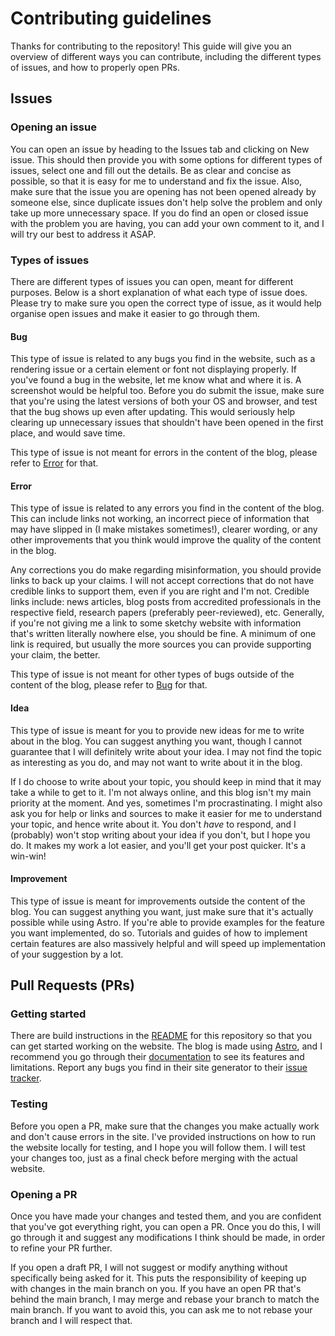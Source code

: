# Contributing guidelines

Thanks for contributing to the repository! This guide will give you an overview of different ways you can contribute, including the different types of issues, and how to properly open PRs.

## Issues

### Opening an issue
You can open an issue by heading to the Issues tab and clicking on New issue. This should then provide you with some options for different types of issues, select one and fill out the details. Be as clear and concise as possible, so that it is easy for me to understand and fix the issue. Also, make sure that the issue you are opening has not been opened already by someone else, since duplicate issues don't help solve the problem and only take up more unnecessary space. If you do find an open or closed issue with the problem you are having, you can add your own comment to it, and I will try our best to address it ASAP.

### Types of issues
There are different types of issues you can open, meant for different purposes. Below is a short explanation of what each type of issue does. Please try to make sure you open the correct type of issue, as it would help organise open issues and make it easier to go through them.

#### Bug
This type of issue is related to any bugs you find in the website, such as a rendering issue or a certain element or font not displaying properly. If you've found a bug in the website, let me know what and where it is. A screenshot would be helpful too. Before you do submit the issue, make sure that you're using the latest versions of both your OS and browser, and test that the bug shows up even after updating. This would seriously help clearing up unnecessary issues that shouldn't have been opened in the first place, and would save time.

This type of issue is not meant for errors in the content of the blog, please refer to [Error](#error) for that.

#### Error
This type of issue is related to any errors you find in the content of the blog. This can include links not working, an incorrect piece of information that may have slipped in (I make mistakes sometimes!), clearer wording, or any other improvements that you think would improve the quality of the content in the blog.

Any corrections you do make regarding misinformation, you should provide links to back up your claims. I will not accept corrections that do not have credible links to support them, even if you are right and I'm not. Credible links include: news articles, blog posts from accredited professionals in the respective field, research papers (preferably peer-reviewed), etc. Generally, if you're not giving me a link to some sketchy website with information that's written literally nowhere else, you should be fine. A minimum of one link is required, but usually the more sources you can provide supporting your claim, the better.

This type of issue is not meant for other types of bugs outside of the content of the blog, please refer to [Bug](#bug) for that.

#### Idea
This type of issue is meant for you to provide new ideas for me to write about in the blog. You can suggest anything you want, though I cannot guarantee that I will definitely write about your idea. I may not find the topic as interesting as you do, and may not want to write about it in the blog.

If I do choose to write about your topic, you should keep in mind that it may take a while to get to it. I'm not always online, and this blog isn't my main priority at the moment. And yes, sometimes I'm procrastinating. I might also ask you for help or links and sources to make it easier for me to understand your topic, and hence write about it. You don't _have_ to respond, and I (probably) won't stop writing about your idea if you don't, but I hope you do. It makes my work a lot easier, and you'll get your post quicker. It's a win-win!

#### Improvement
This type of issue is meant for improvements outside the content of the blog. You can suggest anything you want, just make sure that it's actually possible while using Astro. If you're able to provide examples for the feature you want implemented, do so. Tutorials and guides of how to implement certain features are also massively helpful and will speed up implementation of your suggestion by a lot.

## Pull Requests (PRs)

### Getting started
There are build instructions in the [README](../README.md) for this repository so that you can get started working on the website. The blog is made using [Astro](https://github.com/withastro/astro), and I recommend you go through their [documentation](https://docs.astro.build) to see its features and limitations. Report any bugs you find in their site generator to their [issue tracker](https://github.com/withastro/astro/issues).

### Testing
Before you open a PR, make sure that the changes you make actually work and don't cause errors in the site. I've provided instructions on how to run the website locally for testing, and I hope you will follow them. I will test your changes too, just as a final check before merging with the actual website.

### Opening a PR
Once you have made your changes and tested them, and you are confident that you've got everything right, you can open a PR. Once you do this, I will go through it and suggest any modifications I think should be made, in order to refine your PR further.

If you open a draft PR, I will not suggest or modify anything without specifically being asked for it. This puts the responsibility of keeping up with changes in the main branch on you. If you have an open PR that's behind the main branch, I may merge and rebase your branch to match the main branch. If you want to avoid this, you can ask me to not rebase your branch and I will respect that.